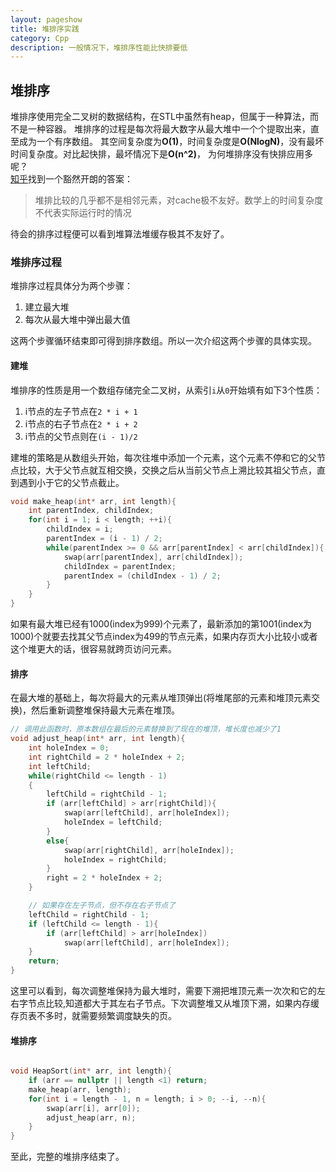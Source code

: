 ```yaml
---
layout: pageshow
title: 堆排序实践
category: Cpp
description: 一般情况下，堆排序性能比快排要低
---
```


## 堆排序

堆排序使用完全二叉树的数据结构，在STL中虽然有heap，但属于一种算法，而不是一种容器。
堆排序的过程是每次将最大数字从最大堆中一个个提取出来，直至成为一个有序数组。
其空间复杂度为**O(1)**，时间复杂度是**O(NlogN)**，没有最坏时间复杂度。对比起快排，最坏情况下是**O(n^2)**，
为何堆排序没有快排应用多呢？  
[知乎](https://www.zhihu.com/question/23873747)找到一个豁然开朗的答案：
> 堆排比较的几乎都不是相邻元素，对cache极不友好。数学上的时间复杂度不代表实际运行时的情况   

待会的排序过程便可以看到堆算法堆缓存极其不友好了。  

### 堆排序过程
堆排序过程具体分为两个步骤：
1. 建立最大堆  
2. 每次从最大堆中弹出最大值  

这两个步骤循环结束即可得到排序数组。所以一次介绍这两个步骤的具体实现。

#### 建堆

堆排序的性质是用一个数组存储完全二叉树，从索引`i`从`0`开始填有如下3个性质：
1. i节点的左子节点在`2 * i + 1`  
2. i节点的右子节点在`2 * i + 2`  
3. i节点的父节点则在`(i - 1)/2`  

建堆的策略是从数组头开始，每次往堆中添加一个元素，这个元素不停和它的父节点比较，大于父节点就互相交换，交换之后从当前父节点上溯比较其祖父节点，直到遇到小于它的父节点截止。
```cpp
void make_heap(int* arr, int length){
    int parentIndex, childIndex;
    for(int i = 1; i < length; ++i){
        childIndex = i;
        parentIndex = (i - 1) / 2;
        while(parentIndex >= 0 && arr[parentIndex] < arr[childIndex]){
            swap(arr[parentIndex], arr[childIndex]);
            childIndex = parentIndex;
            parentIndex = (childIndex - 1) / 2;
        }
    }
}
```
如果有最大堆已经有1000(index为999)个元素了，最新添加的第1001(index为1000)个就要去找其父节点index为499的节点元素，如果内存页大小比较小或者这个堆更大的话，很容易就跨页访问元素。

#### 排序
在最大堆的基础上，每次将最大的元素从堆顶弹出(将堆尾部的元素和堆顶元素交换)，然后重新调整堆保持最大元素在堆顶。
```cpp
// 调用此函数时，原本数组在最后的元素替换到了现在的堆顶，堆长度也减少了1
void adjust_heap(int* arr, int length){
    int holeIndex = 0;
    int rightChild = 2 * holeIndex + 2;
    int leftChild;
    while(rightChild <= length - 1)
    {
        leftChild = rightChild - 1;
        if (arr[leftChild] > arr[rightChild]){
            swap(arr[leftChild], arr[holeIndex]);
            holeIndex = leftChild;
        }
        else{
            swap(arr[rightChild], arr[holeIndex]);
            holeIndex = rightChild;
        }
        right = 2 * holeIndex + 2;
    }

    // 如果存在左子节点，但不存在右子节点了
    leftChild = rightChild - 1;
    if (leftChild <= length - 1){
        if (arr[leftChild] > arr[holeIndex])
            swap(arr[leftChild], arr[holeIndex]);
    }
    return;
}
```
这里可以看到，每次调整堆保持为最大堆时，需要下溯把堆顶元素一次次和它的左右字节点比较,知道都大于其左右子节点。下次调整堆又从堆顶下溯，如果内存缓存页表不多时，就需要频繁调度缺失的页。


#### 堆排序

```cpp

void HeapSort(int* arr, int length){
    if (arr == nullptr || length <1) return;
    make_heap(arr, length);
    for(int i = length - 1, n = length; i > 0; --i, --n){
        swap(arr[i], arr[0]);
        adjust_heap(arr, n);
    }
}
```
至此，完整的堆排序结束了。


